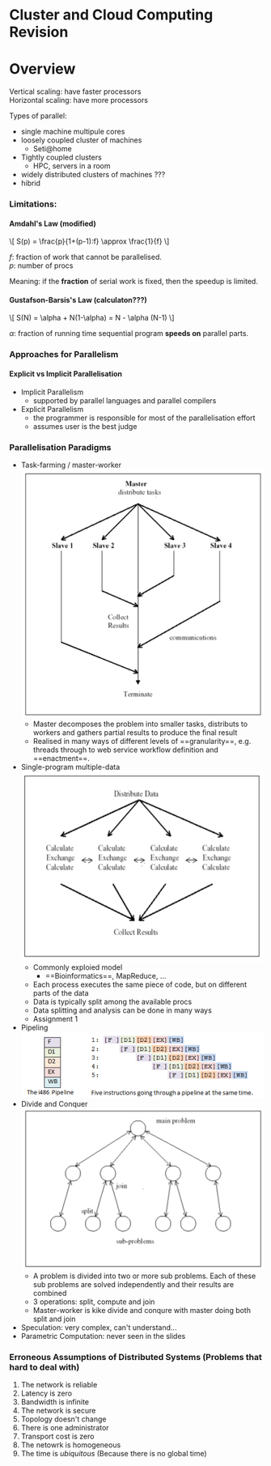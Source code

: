 # Cluster and Cloud Computing Revision

# Overview 

Vertical scaling: have faster processors  
Horizontal scaling: have more processors

Types of parallel:

* single machine multipule cores
* loosely coupled cluster of machines
	* Seti@home
* Tightly coupled clusters
	* HPC, servers in a room
* widely distributed clusters of machines ???
* hibrid

### Limitations:

#### Amdahl's Law (modified)

\\[
    S(p) = \frac{p}{1+(p-1)\:f} \approx \frac{1}{f}
\\]

$f$: fraction of work that cannot be parallelised.   
$p$: number of procs

Meaning: if the **fraction** of serial work is fixed, then the speedup is limited.

#### Gustafson-Barsis's Law (calculaton???)

\\[
	S(N) = \alpha + N(1-\alpha) = N - \alpha (N-1)
\\]

$\alpha$: fraction of running time sequential program **speeds on** parallel parts.

### Approaches for Parallelism

#### Explicit vs Implicit Parallelisation

* Implicit Parallelism
	* supported by parallel languages and parallel compilers
* Explicit Parallelism
	* the programmer is responsible for most of the parallelisation effort
	* assumes user is the best judge

### Parallelisation Paradigms
* Task-farming / master-worker   
	![f](./img/master-worker.png)
	* Master decomposes the problem into smaller tasks, distributs to workers and gathers partial results to produce the final result
	* Realised in many ways of different levels of ==granularity==, e.g. threads through to web service workflow definition and ==enactment==.
* Single-program multiple-data   
	![](./img/spmd.png)
	* Commonly exploied model
		* ==Bioinformatics==, MapReduce, ...
	* Each process executes the same piece of code, but on different parts of the data
	* Data is typically split among the available procs
	* Data splitting and analysis can be done in many ways
	* Assignment 1
* Pipeling   
	![](./img/pipeline.png)
* Divide and Conquer   
	![](./img/dividenconquer.png)
	* A problem is divided into two or more sub problems. Each of these sub problems are solved independently and their results are combined
	* 3 operations: split, compute and join
	* Master-worker is kike divide and conqure with master doing both split and join
* Speculation: very complex, can't understand...
* Parametric Computation: never seen in the slides

### Erroneous Assumptions of Distributed Systems (Problems that hard to deal with)

1. The network is reliable
2. Latency is zero
3. Bandwidth is infinite
4. The network is secure
5. Topology doesn't change
6. There is one administrator
7. Transport cost is zero
8. The netowrk is homogeneous
9. The time is _ubiquitous_ (Because there is no global time)

